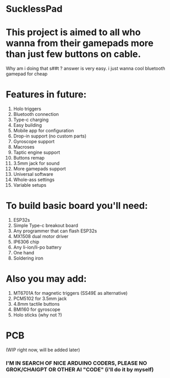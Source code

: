 # SucklessPad
# This project is aimed to all who wanna from their gamepads more than just few buttons on cable.
Why am i doing that s##t ?
answer is very easy. i just wanna cool bluetooth gamepad for cheap

# Features in future:
1. Holo triggers
2. Bluetooth connection
3. Type-c charging
4. Easy building
5. Mobile app for configuration
6. Drop-in support (no custom parts)
7. Gyroscope support
8. Macroses
9. Taptic engine support
10. Buttons remap
11. 3.5mm jack for sound
12. More gamepads support
13. Universal software
14. Whole-ass settings
15. Variable setups

# To build basic board you'll need:
1. ESP32s
2. Simple Type-c breakout board
3. Any programmer that can flash ESP32s
4. MX1508 dual motor driver
5. IP6306 chip
6. Any li-ion/li-po battery
7. One hand
8. Soldering iron

# Also you may add:
1. MT6701A for magnetic triggers
   (SS49E as alternative)
2. PCM5102 for 3.5mm jack
3. 4.8mm tactile buttons
4. BMI160 for gyroscope
5. Holo sticks (why not ?)

# PCB 
(WIP right now, will be added later)

### I'M IN SEARCH OF NICE ARDUINO CODERS, PLEASE NO GROK/CHAIGPT OR OTHER AI "CODE" (i'll do it by myself)
